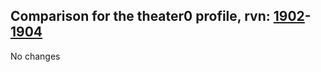 ## Comparison for the theater0 profile, rvn: [1902](https://github.com/PRO100KatYT/FortniteProfileRevisions/tree/main/profiles/theater0/1902%20theater0.json)-[1904](https://github.com/PRO100KatYT/FortniteProfileRevisions/tree/main/profiles/theater0/1904%20theater0.json)

No changes
